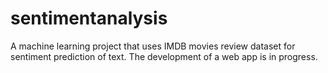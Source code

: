 # sentimentanalysis
A machine learning project that uses IMDB movies review dataset for sentiment prediction of text. The development of a web app is in progress.
